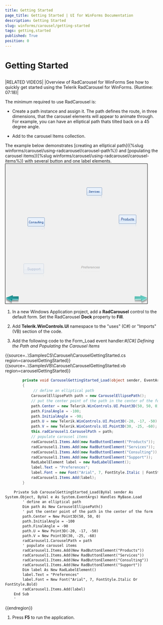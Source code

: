 ```yaml
---
title: Getting Started
page_title: Getting Started | UI for WinForms Documentation
description: Getting Started
slug: winforms/carousel/getting-started
tags: getting,started
published: True
position: 0
---
```


# Getting Started



## 



|RELATED VIDEOS|
|Overview of RadCarousel for WinForms See how to quickly get started using the Telerik RadCarousel for WinForms. (Runtime: 07:18)[](http://tv.telerik.com/winforms/radcarousel/overview-radcarousel-winforms)|



The minimum required to use RadCarousel is:

* Create a path instance and assign it. The path defines the route, in three dimensions, that the carousel elements will appear to animate through. For example, you can have an elliptical path thats tilted back on a 45 degree angle. 


* Add to the carousel Items collection.

The example below demonstrates [creating an elliptical path]({%slug winforms/carousel/using-radcarousel/carousel-path%}) and [populating the carousel items]({%slug winforms/carousel/using-radcarousel/carousel-items%}) with several button and one label elements.![carousel-getting-started 001](images/carousel-getting-started001.png)

1. In a new Windows Application project, add a __RadCarousel__ control to the default form. Set the RadCarousel __Dock__ property to __Fill__. 


1. Add __Telerik.WinControls.UI__ namespace to the "uses" (C#) or "Imports" (VB) section of the code. 


1. Add the following code to the Form_Load event handler:#_[C#] Defining the Path and Populating the Carousel Items_

	



{{source=..\SamplesCS\Carousel\CarouselGettingStarted.cs region=carouselGettingStarted}} 
{{source=..\SamplesVB\Carousel\CarouselGettingStarted.vb region=carouselGettingStarted}} 

````C#
        private void CarouselGettingStarted_Load(object sender, EventArgs e)
        {
             // define an elliptical path
            CarouselEllipsePath path = new CarouselEllipsePath();
            // put the center point of the path in the center of the form
            path.Center = new Telerik.WinControls.UI.Point3D(50, 50, 0);
            path.FinalAngle = -100;
            path.InitialAngle = -90;
            path.U = new Telerik.WinControls.UI.Point3D(-20, -17, -50);
            path.V = new Telerik.WinControls.UI.Point3D(30, -25, -60);
            this.radCarousel1.CarouselPath = path;
            // populate carousel items
            radCarousel1.Items.Add(new RadButtonElement("Products"));
            radCarousel1.Items.Add(new RadButtonElement("Services"));
            radCarousel1.Items.Add(new RadButtonElement("Consulting"));
            radCarousel1.Items.Add(new RadButtonElement("Support"));
            RadLabelElement label = new RadLabelElement();
            label.Text = "Preferences";
            label.Font = new Font("Arial", 7, FontStyle.Italic | FontStyle.Bold);
            radCarousel1.Items.Add(label);
        }
````
````VB.NET
    Private Sub CarouselGettingStarted_Load(ByVal sender As System.Object, ByVal e As System.EventArgs) Handles MyBase.Load
        ' define an elliptical path
        Dim path As New CarouselEllipsePath()
        ' put the center point of the path in the center of the form
        path.Center = New Point3D(50, 50, 0)
        path.InitialAngle = -100
        path.FinalAngle = -90
        path.U = New Point3D(-20, -17, -50)
        path.V = New Point3D(30, -25, -60)
        radCarousel1.CarouselPath = path
        ' populate carousel items
        radCarousel1.Items.Add(New RadButtonElement("Products"))
        radCarousel1.Items.Add(New RadButtonElement("Services"))
        radCarousel1.Items.Add(New RadButtonElement("Consulting"))
        radCarousel1.Items.Add(New RadButtonElement("Support"))
        Dim label As New RadLabelElement()
        label.Text = "Preferences"
        label.Font = New Font("Arial", 7, FontStyle.Italic Or FontStyle.Bold)
        radCarousel1.Items.Add(label)
    End Sub
    '
````

{{endregion}} 




1. Press __F5__ to run the application.
